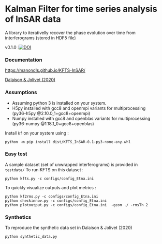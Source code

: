 # Kalman Filter for time series analysis of InSAR data

A library to iterativelly recover the phase evolution over time from interferograms 
(stored in HDF5 file)


v0.1.0 :[![DOI](https://zenodo.org/badge/DOI/10.5281/zenodo.3816783.svg)](https://doi.org/10.5281/zenodo.3816783)

### Documentation

https://manondls.github.io/KFTS-InSAR/

[Dalaison & Jolivet (2020)](https://doi.org/10.1029/2019JB019150)


### Assumptions

+ Assuming python 3 is installed on your system.
+ H5py installed with gcc8 and openmpi variants for multiprocessing (py36-h5py @2.10.0_1+gcc8+openmpi)
+ Numpy installed with gcc8 and openblas variants for multiprocessing (py36-numpy @1.18.1_0+gcc8+openblas)

Install `kf` on your system using : 

```
python -m pip install dist/KFTS_InSAR-0.1-py3-none-any.whl
```

### Easy test

A sample dataset (set of unwrapped interferograms) is provided in  `testdata/`
To run KFTS on this dataset : 
```
python kfts.py -c configs/config_Etna.ini 
```

To quickly visualize outputs and plot metrics :
```
python kf2rms.py -c configs/config_Etna.ini 
python checkinnov.py -c configs/config_Etna.ini 
python plotoutput.py -c configs/config_Etna.ini  -geom ./ -rmsTh 2
```
### Synthetics 

To reproduce the synthetic data set in Dalaison & Jolivet (2020)
```
python synthetic_data.py
```
